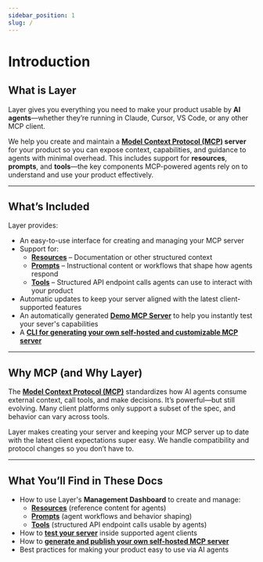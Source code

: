 ```yaml
---
sidebar_position: 1
slug: /
---
```


# Introduction

## What is Layer

Layer gives you everything you need to make your product usable by **AI agents**—whether they’re running in Claude, Cursor, VS Code, or any other MCP client.

We help you create and maintain a **[Model Context Protocol (MCP)](https://modelcontextprotocol.io/introduction) server** for your product so you can expose context, capabilities, and guidance to agents with minimal overhead. This includes support for **resources**, **prompts**, and **tools**—the key components MCP-powered agents rely on to understand and use your product effectively.

---

## What’s Included

Layer provides:

- An easy-to-use interface for creating and managing your MCP server
- Support for:
  - **[Resources](/management-dashbord/resources)** – Documentation or other structured context
  - **[Prompts](/management-dashboard/prompts)** – Instructional content or workflows that shape how agents respond
  - **[Tools](/management-dashboard/tools)** – Structured API endpoint calls agents can use to interact with your product
- Automatic updates to keep your server aligned with the latest client-supported features
- An automatically generated **[Demo MCP Server](/demo-mcp-server)** to help you instantly test your sever's capabilities
- A **[CLI for generating your own self-hosted and customizable MCP server](/generator)**

---

## Why MCP (and Why Layer)

The **[Model Context Protocol (MCP)](https://modelcontextprotocol.io/introduction)** standardizes how AI agents consume external context, call tools, and make decisions. It’s powerful—but still evolving. Many client platforms only support a subset of the spec, and behavior can vary across tools.

Layer makes creating your server and keeping your MCP server up to date with the latest client expectations super easy. We handle compatibility and protocol changes so you don’t have to.

---

## What You’ll Find in These Docs

- How to use Layer's **Management Dashboard** to create and manage:
  - **[Resources](/management-dashbord/resources)** (reference content for agents)
  - **[Prompts](/management-dashboard/prompts)** (agent workflows and behavior shaping)
  - **[Tools](/management-dashboard/tools)** (structured API endpoint calls usable by agents)
- How to **[test your server](/demo-mcp-server)** inside supported agent clients
- How to **[generate and publish your own self-hosted MCP server](/generator)**
- Best practices for making your product easy to use via AI agents
